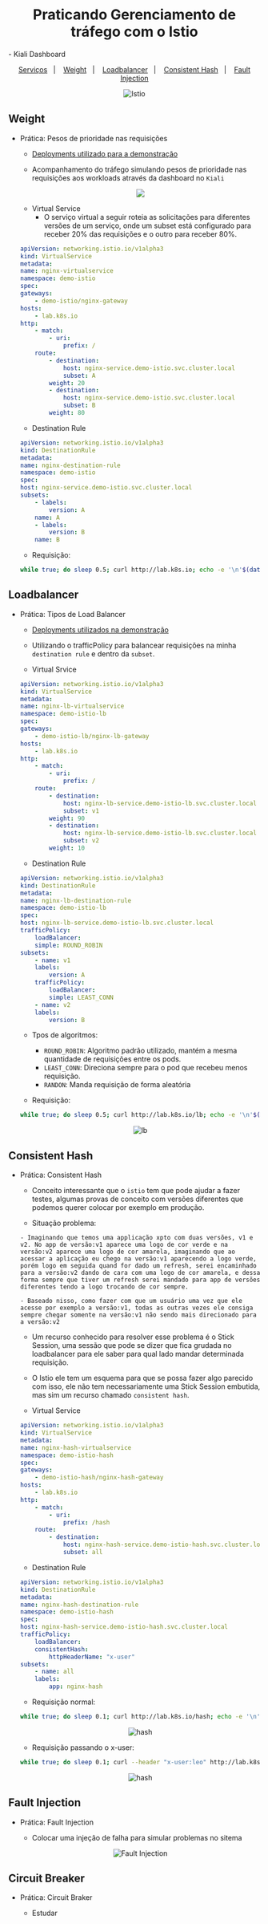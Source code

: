 <h1 align="center">Praticando Gerenciamento de tráfego com o Istio</h1>- Kiali Dashboard

<p align="center">
  <a href="#serviços">Serviços</a>&nbsp;&nbsp;&nbsp;|&nbsp;&nbsp;&nbsp;
  <a href="#weight">Weight</a>&nbsp;&nbsp;&nbsp;|&nbsp;&nbsp;&nbsp;
  <a href="#loadbalancer">Loadbalancer</a>&nbsp;&nbsp;&nbsp;|&nbsp;&nbsp;&nbsp;
 <a href="#consistent-hash">Consistent Hash</a>&nbsp;&nbsp;&nbsp;|&nbsp;&nbsp;&nbsp;
  <a href="#fault-injection">Fault Injection</a>
</p>

<p align="center">
  <img alt="Istio" src="../images/kiali-istio.png">
</p>

## Weight

- Prática: Pesos de prioridade nas requisições

    - [Deployments utilizado para a demonstração](/k8s/weight/Readme.md)

    - Acompanhamento do tráfego simulando pesos de prioridade nas requisições aos workloads através da dashboard no `Kiali`

    <p align="center">
        <img style="max-width:800px;" src="https://cdn.loom.com/sessions/thumbnails/4210ac7557d94679ae653a99fd8e2a8c-with-play.gif">
    </p>

    - Virtual Service
        - O serviço virtual a seguir roteia as solicitações para diferentes versões de um serviço, onde um subset está configurado para receber 20% das requisições e o outro para receber 80%.

    ```yaml
    apiVersion: networking.istio.io/v1alpha3
    kind: VirtualService
    metadata:
    name: nginx-virtualservice
    namespace: demo-istio
    spec:
    gateways:
        - demo-istio/nginx-gateway
    hosts:
        - lab.k8s.io
    http:
        - match:
            - uri:
                prefix: /
        route:
            - destination:
                host: nginx-service.demo-istio.svc.cluster.local
                subset: A
            weight: 20
            - destination:
                host: nginx-service.demo-istio.svc.cluster.local
                subset: B
            weight: 80
    ```

    - Destination Rule

    ```yaml
    apiVersion: networking.istio.io/v1alpha3
    kind: DestinationRule
    metadata:
    name: nginx-destination-rule
    namespace: demo-istio
    spec:
    host: nginx-service.demo-istio.svc.cluster.local
    subsets:
        - labels:
            version: A
        name: A
        - labels:
            version: B
        name: B
    ```

    - Requisição: 

    ```bash
    while true; do sleep 0.5; curl http://lab.k8s.io; echo -e '\n'$(date);done
    ```

## Loadbalancer

- Prática: Tipos de Load Balancer

    - [Deployments utilizados na demonstração](/k8s/loadbalancer/Readme.md)

    - Utilizando o trafficPolicy para balancear requisições na minha `destination rule` e dentro da `subset`.

    - Virtual Srvice

    ```yaml
    apiVersion: networking.istio.io/v1alpha3
    kind: VirtualService
    metadata:
    name: nginx-lb-virtualservice
    namespace: demo-istio-lb
    spec:
    gateways:
        - demo-istio-lb/nginx-lb-gateway
    hosts:
        - lab.k8s.io
    http:
        - match:
            - uri:
                prefix: /
        route:
            - destination:
                host: nginx-lb-service.demo-istio-lb.svc.cluster.local
                subset: v1
            weight: 90
            - destination:
                host: nginx-lb-service.demo-istio-lb.svc.cluster.local
                subset: v2
            weight: 10
    ```

    - Destination Rule

    ```yaml
    apiVersion: networking.istio.io/v1alpha3
    kind: DestinationRule
    metadata:
    name: nginx-lb-destination-rule
    namespace: demo-istio-lb
    spec:
    host: nginx-lb-service.demo-istio-lb.svc.cluster.local
    trafficPolicy:
        loadBalancer:
        simple: ROUND_ROBIN
    subsets:
        - name: v1
        labels:
            version: A
        trafficPolicy:
            loadBalancer:
            simple: LEAST_CONN
        - name: v2    
        labels:
            version: B   
    ```

    - Tpos de algoritmos: 
        - `ROUND_ROBIN`: Algoritmo padrão utilizado, mantém a mesma quantidade de requisições entre os pods.
        - `LEAST_CONN`: Direciona sempre para o pod que recebeu menos requisição.
        - `RANDON`: Manda requisição de forma aleatória

    - Requisição: 

    ```bash
    while true; do sleep 0.5; curl http://lab.k8s.io/lb; echo -e '\n'$(date);done
    ```
    <p align="center">
    <img alt="lb" src="../images/istio-lb.png">
    </p>


## Consistent Hash

- Prática: Consistent Hash

    - Conceito interessante que o `istio` tem que pode ajudar a fazer testes, algumas provas de conceito com versões diferentes que podemos querer colocar por exemplo em produção.

    - Situação problema:
    ```console
    - Imaginando que temos uma applicação xpto com duas versões, v1 e v2. No app de versão:v1 aparece uma logo de cor verde e na versão:v2 aparece uma logo de cor amarela, imaginando que ao acessar a aplicação eu chego na versão:v1 aparecendo a logo verde, porém logo em seguida quand for dado um refresh, serei encaminhado para a versão:v2 dando de cara com uma logo de cor amarela, e dessa forma sempre que tiver um refresh serei mandado para app de versões diferentes tendo a logo trocando de cor sempre. 

    - Baseado nisso, como fazer com que um usuário uma vez que ele acesse por exemplo a versão:v1, todas as outras vezes ele consiga sempre chegar somente na versão:v1 não sendo mais direcionado para a versão:v2
    ```

    - Um recurso conhecido para resolver esse problema é o Stick Session, uma sessão que pode se dizer que fica grudada no loadbalancer para ele saber para qual lado mandar determinada requisição.

    - O Istio ele tem um esquema para que se possa fazer algo parecido com isso, ele não tem necessariamente uma Stick Session embutida, mas sim um recurso chamado `consistent hash`.

    - Virtual Service

    ```yaml
    apiVersion: networking.istio.io/v1alpha3
    kind: VirtualService
    metadata:
    name: nginx-hash-virtualservice
    namespace: demo-istio-hash
    spec:
    gateways:
        - demo-istio-hash/nginx-hash-gateway
    hosts:
        - lab.k8s.io
    http:
        - match:
            - uri:
                prefix: /hash
        route:
            - destination:
                host: nginx-hash-service.demo-istio-hash.svc.cluster.local
                subset: all
    ```

    - Destination Rule

    ```yaml
    apiVersion: networking.istio.io/v1alpha3
    kind: DestinationRule
    metadata:
    name: nginx-hash-destination-rule
    namespace: demo-istio-hash
    spec:
    host: nginx-hash-service.demo-istio-hash.svc.cluster.local
    trafficPolicy:
        loadBalancer:
        consistentHash:
            httpHeaderName: "x-user"
    subsets:
        - name: all
        labels:
            app: nginx-hash
    ```

    - Requisição normal: 
    ```bash
    while true; do sleep 0.1; curl http://lab.k8s.io/hash; echo -e '\n'$(date);done
    ```

    <p align="center">
    <img alt="hash" src="../images/consistenthash-1.png">
    </p>

    - Requisição passando o x-user: 
    ```bash
    while true; do sleep 0.1; curl --header "x-user:leo" http://lab.k8s.io/hash; echo -e '\n'$(date);done
    ```

    <p align="center">
    <img alt="hash" src="../images/consistenthash-2.png">
    </p>

## Fault Injection

- Prática: Fault Injection

    - Colocar uma injeção de falha para simular problemas no sitema

    <p align="center">
    <img alt="Fault Injection" src="../images/fault-injection.png">
    </p>

## Circuit Breaker

- Prática: Circuit Braker

    - Estudar